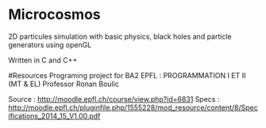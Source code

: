 # Microcosmos
2D particules simulation with basic physics, black holes and particle generators using openGL

Written in C and C++

#Resources
Programing project for BA2 EPFL : PROGRAMMATION I ET II (MT & EL)
Professor Ronan Boulic

Source : http://moodle.epfl.ch/course/view.php?id=6831
Specs : http://moodle.epfl.ch/pluginfile.php/1555228/mod_resource/content/8/Specifications_2014_15_V1.00.pdf
